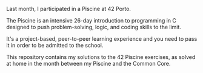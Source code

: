 Last month, I participated in a Piscine at 42 Porto.

The Piscine is an intensive 26-day introduction to programming in C designed to push problem-solving, logic, and coding skills to the limit.

It's a project-based, peer-to-peer learning experience and you need to pass it in order to be admitted to the school.

This repository contains my solutions to the 42 Piscine exercises, as solved at home in the month between my Piscine and the Common Core.

